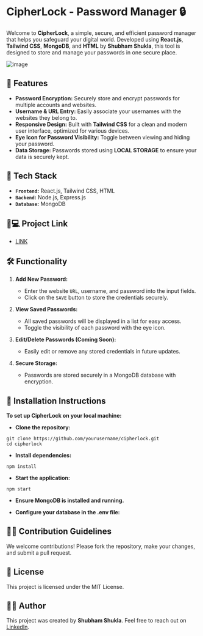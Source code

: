 # CipherLock - Password Manager 🔒

Welcome to **CipherLock**, a simple, secure, and efficient password manager that helps you safeguard your digital world. Developed using **React.js**, **Tailwind CSS**, **MongoDB**, and **HTML** by **Shubham Shukla**, this tool is designed to store and manage your passwords in one secure place.

![image](https://github.com/user-attachments/assets/a14a392d-4775-4b6a-922c-bd0fda3820ab)

## 🚀 Features

- **Password Encryption:** Securely store and encrypt passwords for multiple accounts and websites.
- **Username & URL Entry:** Easily associate your usernames with the websites they belong to.
- **Responsive Design:** Built with **Tailwind CSS** for a clean and modern user interface, optimized for various devices.
- **Eye Icon for Password Visibility:** Toggle between viewing and hiding your password.
- **Data Storage:** Passwords stored using **LOCAL STORAGE** to ensure your data is securely kept.

## 🔧 Tech Stack

- **`Frontend`:** React.js, Tailwind CSS, HTML
- **`Backend`:** Node.js, Express.js
- **`Database`:** MongoDB

##  🐙💻 Project Link
- [LINK](https://cipherlock.netlify.app/)

## 🛠️ Functionality

1. **Add New Password:**
   - Enter the website `URL`, username, and password into the input fields.
   - Click on the `SAVE` button to store the credentials securely.

2. **View Saved Passwords:**
   - All saved passwords will be displayed in a list for easy access.
   - Toggle the visibility of each password with the eye icon.

3. **Edit/Delete Passwords (Coming Soon):**
   - Easily edit or remove any stored credentials in future updates.

4. **Secure Storage:**
   - Passwords are stored securely in a MongoDB database with encryption.

## 📝 Installation Instructions
 **To set up CipherLock on your local machine:**

- **Clone the repository:**
~~~
git clone https://github.com/yourusername/cipherlock.git
cd cipherlock
~~~

- **Install dependencies:**
~~~
npm install
~~~

- **Start the application:**
~~~
npm start
~~~

- **Ensure MongoDB is installed and running.**

- **Configure your database in the .env file:**


## 👨‍💻 Contribution Guidelines
We welcome contributions! Please fork the repository, make your changes, and submit a pull request.

## 📄 License
This project is licensed under the MIT License.

## 👨‍💻 Author
This project was created by **Shubham Shukla**. Feel free to reach out on [LinkedIn](https://www.linkedin.com/in/shubham-shukla-62095032a/).






